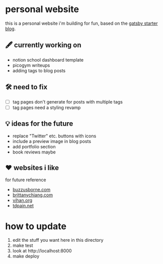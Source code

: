 # personal website

this is a personal website i'm building for fun, based on the [gatsby starter blog](https://www.gatsbyjs.com/starters/gatsbyjs/gatsby-starter-blog).

## 🖋️ currently working on
- notion school dashboard template
- picogym writeups
- adding tags to blog posts

## 🛠️ need to fix
- [ ] tag pages don't generate for posts with multiple tags
- [ ] tag pages need a styling revamp

## 💡 ideas for the future
- replace "Twitter" etc. buttons with icons
- include a preview image in blog posts
- add portfolio section
- book reviews maybe

## ❤️ websites i like
for future reference
- [buzzusborne.com](https://buzzusborne.com/)
- [brittanychiang.com](https://brittanychiang.com/)
- [vihan.org](https://vihan.org/)
- [tdpain.net](https://www.tdpain.net)

# how to update
1. edit the stuff you want here in this directory
2. make test
3. look at http://localhost:8000
4. make deploy
